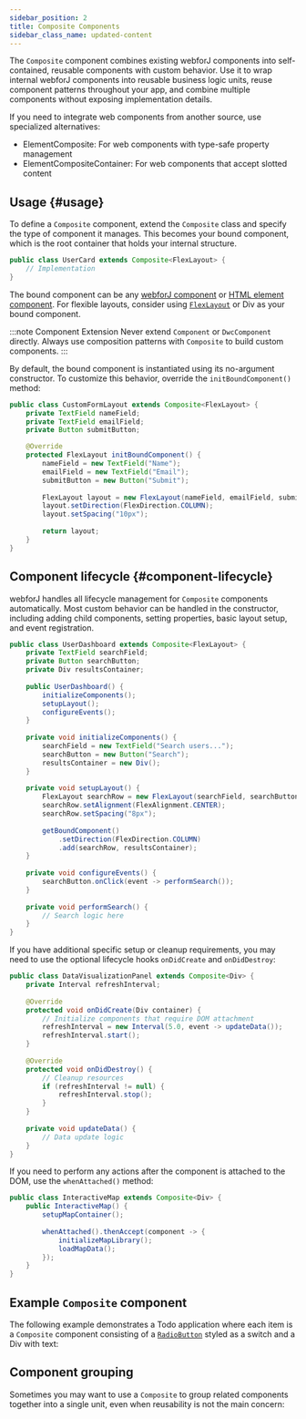 ```yaml
---
sidebar_position: 2
title: Composite Components
sidebar_class_name: updated-content
---
```


<DocChip chip='since' label='23.06' />
<JavadocLink type="foundation" location="com/webforj/component/Composite" top='true'/>


The `Composite` component combines existing webforJ components into self-contained, reusable components with custom behavior. Use it to wrap internal webforJ components into reusable business logic units, reuse component patterns throughout your app, and combine multiple components without exposing implementation details.

If you need to integrate web components from another source, use specialized alternatives:

- ElementComposite: For web components with type-safe property management
- ElementCompositeContainer: For web components that accept slotted content

## Usage {#usage}

To define a `Composite` component, extend the `Composite` class and specify the type of component it manages. This becomes your bound component, which is the root container that holds your internal structure. 

```java
public class UserCard extends Composite<FlexLayout> {
    // Implementation
}
```

The bound component can be any [webforJ component](../components/overview) or [HTML element component](/docs/building-ui/web-components/html-elements). For flexible layouts, consider using [`FlexLayout`](../components/flex-layout) or Div as your bound component.

:::note Component Extension
Never extend `Component` or `DwcComponent` directly. Always use composition patterns with `Composite` to build custom components.
:::

By default, the bound component is instantiated using its no-argument constructor. To customize this behavior, override the 	`initBoundComponent()` method:

```java
public class CustomFormLayout extends Composite<FlexLayout> {
    private TextField nameField;
    private TextField emailField;
    private Button submitButton;

    @Override
    protected FlexLayout initBoundComponent() {
        nameField = new TextField("Name");
        emailField = new TextField("Email");
        submitButton = new Button("Submit");
        
        FlexLayout layout = new FlexLayout(nameField, emailField, submitButton);
        layout.setDirection(FlexDirection.COLUMN);
        layout.setSpacing("10px");
        
        return layout;
    }
}
```

## Component lifecycle {#component-lifecycle}

webforJ handles all lifecycle management for `Composite` components automatically. Most custom behavior can be handled in the constructor, including adding child components, setting properties, basic layout setup, and event registration.

```java
public class UserDashboard extends Composite<FlexLayout> {
    private TextField searchField;
    private Button searchButton;
    private Div resultsContainer;
    
    public UserDashboard() {
        initializeComponents();
        setupLayout();
        configureEvents();
    }
    
    private void initializeComponents() {
        searchField = new TextField("Search users...");
        searchButton = new Button("Search");
        resultsContainer = new Div();
    }
    
    private void setupLayout() {
        FlexLayout searchRow = new FlexLayout(searchField, searchButton);
        searchRow.setAlignment(FlexAlignment.CENTER);
        searchRow.setSpacing("8px");
            
        getBoundComponent()
            .setDirection(FlexDirection.COLUMN)
            .add(searchRow, resultsContainer);
    }
    
    private void configureEvents() {
        searchButton.onClick(event -> performSearch());
    }
    
    private void performSearch() {
        // Search logic here
    }
}
```

If you have additional specific setup or cleanup requirements, you may need to use the optional lifecycle hooks `onDidCreate` and `onDidDestroy`:

```java
public class DataVisualizationPanel extends Composite<Div> {
    private Interval refreshInterval;
    
    @Override
    protected void onDidCreate(Div container) {
        // Initialize components that require DOM attachment
        refreshInterval = new Interval(5.0, event -> updateData());
        refreshInterval.start();
    }
    
    @Override
    protected void onDidDestroy() {
        // Cleanup resources
        if (refreshInterval != null) {
            refreshInterval.stop();
        }
    }
    
    private void updateData() {
        // Data update logic
    }
}
```

If you need to perform any actions after the component is attached to the DOM, use the `whenAttached()` method:

```java
public class InteractiveMap extends Composite<Div> {
    public InteractiveMap() {
        setupMapContainer();
        
        whenAttached().thenAccept(component -> {
            initializeMapLibrary();
            loadMapData();
        });
    }
}
```

## Example `Composite` component

The following example demonstrates a Todo application where each item is a `Composite` component consisting of a [`RadioButton`](../components/radiobutton) styled as a switch and a Div with text: 

<ComponentDemo 
path='/webforj/composite?' 
cssURL='https://raw.githubusercontent.com/webforj/webforj-documentation/main/src/main/resources/static/composite/composite.css'
javaE='https://raw.githubusercontent.com/webforj/webforj-documentation/refs/heads/main/src/main/java/com/webforj/samples/views/composite/CompositeView.java'
height='400px'
/>

## Component grouping

Sometimes you may want to use a `Composite` to group related components together into a single unit, even when reusability is not the main concern:

<ComponentDemo
path='/webforj/analyticscardcomposite?'
cssURL='https://raw.githubusercontent.com/webforj/webforj-documentation/main/src/main/resources/static/composite/analyticscomposite.css'
javaE='https://raw.githubusercontent.com/webforj/webforj-documentation/refs/heads/main/src/main/java/com/webforj/samples/views/composite/AnalyticsCardCompositeView.java'
height='500px'
/>
